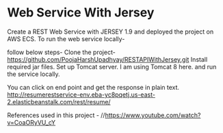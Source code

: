 # Web Service With Jersey
Create a REST Web Service with JERSEY 1.9 and deployed the project on AWS ECS.
To run the web service locally- 

follow below steps- 
Clone the project- https://github.com/PoojaHarshUpadhyay/RESTAPIWithJersey.git
Install required jar files. 
Set up Tomcat server. I am using Tomcat 8 here.
and run the service locally. 

You can click on end point and get the response in plain text.
http://resumerestservice-env.eba-yc8pqetj.us-east-2.elasticbeanstalk.com/rest/resume/ 


References used in this project - 
//https://www.youtube.com/watch?v=CoaORyVU_cY
